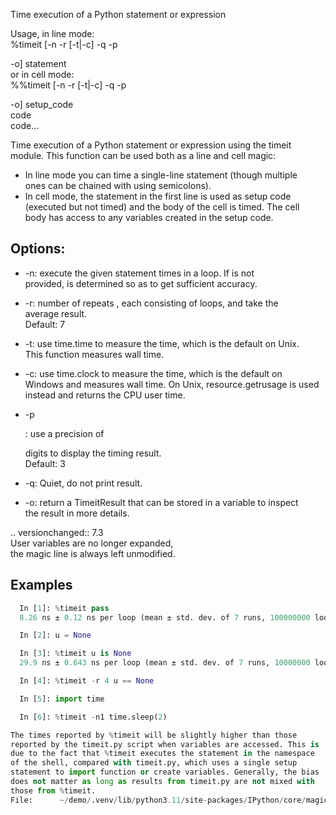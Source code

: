 Time execution of a Python statement or expression

Usage, in line mode:  
 %timeit [-n<N> -r<R> [-t|-c] -q -p<P> -o] statement  
or in cell mode:  
 %%timeit [-n<N> -r<R> [-t|-c] -q -p<P> -o] setup_code  
 code  
 code...

Time execution of a Python statement or expression using the timeit  
module. This function can be used both as a line and cell magic:

-   In line mode you can time a single-line statement (though multiple  
    ones can be chained with using semicolons).
-   In cell mode, the statement in the first line is used as setup code  
    (executed but not timed) and the body of the cell is timed. The cell  
    body has access to any variables created in the setup code.

## Options:

-   -n<N>: execute the given statement <N> times in a loop. If <N> is not  
    provided, <N> is determined so as to get sufficient accuracy.  

-   -r<R>: number of repeats <R>, each consisting of <N> loops, and take the  
    average result.  
    Default: 7  

-   -t: use time.time to measure the time, which is the default on Unix.  
    This function measures wall time.  

-   -c: use time.clock to measure the time, which is the default on  
    Windows and measures wall time. On Unix, resource.getrusage is used  
    instead and returns the CPU user time.  

-   -p<P>: use a precision of <P> digits to display the timing result.  
    Default: 3  

-   -q: Quiet, do not print result.
-   -o: return a TimeitResult that can be stored in a variable to inspect  
     the result in more details.

.. versionchanged:: 7.3  
 User variables are no longer expanded,  
 the magic line is always left unmodified.

## Examples

```python
  In [1]: %timeit pass
  8.26 ns ± 0.12 ns per loop (mean ± std. dev. of 7 runs, 100000000 loops each)

  In [2]: u = None

  In [3]: %timeit u is None
  29.9 ns ± 0.643 ns per loop (mean ± std. dev. of 7 runs, 10000000 loops each)

  In [4]: %timeit -r 4 u == None

  In [5]: import time

  In [6]: %timeit -n1 time.sleep(2)

The times reported by %timeit will be slightly higher than those
reported by the timeit.py script when variables are accessed. This is
due to the fact that %timeit executes the statement in the namespace
of the shell, compared with timeit.py, which uses a single setup
statement to import function or create variables. Generally, the bias
does not matter as long as results from timeit.py are not mixed with
those from %timeit.
File:      ~/demo/.venv/lib/python3.11/site-packages/IPython/core/magics/execution.py

```
